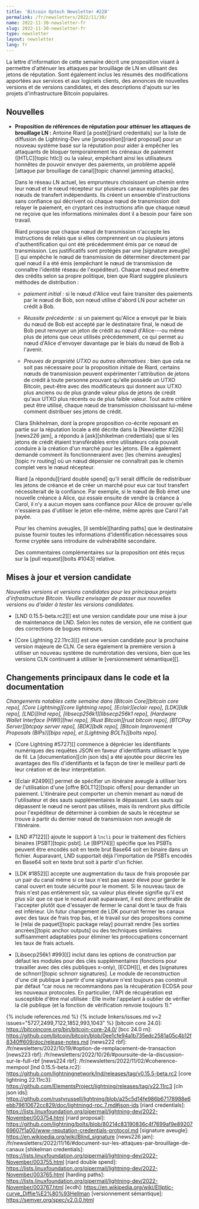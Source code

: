 ```yaml
---
title: 'Bitcoin Optech Newsletter #228'
permalink: /fr/newsletters/2022/11/30/
name: 2022-11-30-newsletter-fr
slug: 2022-11-30-newsletter-fr
type: newsletter
layout: newsletter
lang: fr
---
```

La lettre d'information de cette semaine décrit une proposition visant à
permettre d'atténuer les attaques par brouillage de LN en utilisant des
jetons de réputation. Sont également inclus les résumés des modifications
apportées aux services et aux logiciels clients, des annonces de nouvelles
versions et de versions candidates, et des descriptions d'ajouts sur les
projets d'infrastructure Bitcoin populaires.

## Nouvelles

- **Proposition de références de réputation pour atténuer les attaques de brouillage LN :**
  Antoine Riard [a posté][riard credentials] sur la liste de diffusion de
  Lightning-Dev une [proposition][riard proposal] pour un nouveau système
  basé sur la réputation pour aider à empêcher les attaquants de bloquer
  temporairement les créneaux de paiement ([HTLC][topic htlc]) ou la valeur,
  empêchant ainsi les utilisateurs honnêtes de pouvoir envoyer des paiements,
  un problème appelé [attaque par brouillage de canal][topic channel jamming attacks].

    Dans le réseau LN actuel, les emprunteurs choisissent un chemin entre leur
    nœud et le nœud récepteur sur plusieurs canaux exploités par des nœuds de
    transfert indépendants. Ils créent un ensemble d'instructions sans confiance
    qui décrivent où chaque nœud de transmission doit relayer le paiement, en
    cryptant ces instructions afin que chaque nœud ne reçoive que les informations
    minimales dont il a besoin pour faire son travail.

    Riard propose que chaque nœud de transmission n'accepte les instructions de
    relais que si elles comprennent un ou plusieurs jetons d'authentification qui
    ont été précédemment émis par ce nœud de transmission. Les justificatifs
    sont protégés par une [signature aveugle][] qui empêche le nœud de transmission de
    déterminer directement par quel nœud il a été émis (empêchant le nœud de
    transmission de connaître l'identité réseau de l'expéditeur). Chaque nœud peut
    émettre des crédits selon sa propre politique, bien que Riard suggère
    plusieurs méthodes de distribution :

    - *paiement initial :* si le nœud d'Alice veut faire transiter des
      paiements par le nœud de Bob, son nœud utilise d'abord LN pour
      acheter un crédit à Bob.

    - *Réussite précédente :* si un paiement qu'Alice a envoyé par le
      biais du nœud de Bob est accepté par le destinataire final, le
      nœud de Bob peut renvoyer un jeton de crédit au nœud d'Alice---ou
      même plus de jetons que ceux utilisés précédemment, ce qui permet
      au nœud d'Alice d'envoyer davantage par le biais du nœud de Bob
      à l'avenir.

    - *Preuves de propriété UTXO ou autres alternatives :* bien que cela
      ne soit pas nécessaire pour la proposition initiale de Riard, certains
      nœuds de transmission peuvent expérimenter l'attribution de jetons de
      crédit à toute personne prouvant qu'elle possède un UTXO Bitcoin,
      peut-être avec des modificateurs qui donnent aux UTXO plus anciens
      ou de plus grande valeur plus de jetons de crédit qu'aux UTXO plus
      récents ou de plus faible valeur. Tout autre critère peut être utilisé,
      chaque nœud de transmission choisissant lui-même comment distribuer
      ses jetons de crédit.

    Clara Shikhelman, dont la propre proposition co-écrite reposant en partie sur
    la réputation locale a été décrite dans la [Newsletter #226][news226 jam],
    a répondu à [ask][shikelman credentials] que si les jetons de crédit étaient
    transférables entre utilisateurs cela pouvait conduire à la création d'un
    marché pour les jetons. Elle a également demandé comment ils fonctionneraient
    avec [les chemins aveugles][topic rv routing] où un nœud dépensier ne connaîtrait
    pas le chemin complet vers le nœud récepteur.

    Riard [a répondu][riard double spend] qu'il serait difficile de redistribuer
    les jetons de créance et de créer un marché pour eux car tout transfert
    nécessiterait de la confiance. Par exemple, si le nœud de Bob émet une nouvelle
    créance à Alice, qui essaie ensuite de vendre la créance à Carol, il n'y a aucun
    moyen sans confiance pour Alice de prouver qu'elle n'essaiera pas d'utiliser le
    jeton elle-même, même après que Carol l'ait payée.

    Pour les chemins aveugles, [il semble][harding paths] que le destinataire puisse
    fournir toutes les informations d'identification nécessaires sous forme cryptée
    sans introduire de vulnérabilité secondaire.

    Des commentaires complémentaires sur la proposition ont étés reçus sur la
    [pull request][bolts #1043] relative.

## Mises à jour et version candidate

*Nouvelles versions et versions candidates pour les principaux projets d'infrastructure Bitcoin.
Veuillez envisager de passer aux nouvelles versions ou d'aider à tester les versions candidates.*

- [LND 0.15.5-beta.rc2][] est une version candidate pour une mise à jour de
  maintenance de LND. Selon les notes de version, elle ne contient que des
  corrections de bogues mineurs.

- [Core Lightning 22.11rc3][] est une version candidate pour la prochaine
  version majeure de CLN. Ce sera également la première version à utiliser
  un nouveau système de numérotation des versions, bien que les versions
  CLN continuent à utiliser le [versionnement sémantique][].

## Changements principaux dans le code et la documentation

*Changements notables cette semaine dans [Bitcoin Core][bitcoin core repo], [Core
Lightning][core lightning repo], [Eclair][eclair repo], [LDK][ldk repo],
[LND][lnd repo], [libsecp256k1][libsecp256k1 repo], [Hardware Wallet
Interface (HWI)][hwi repo], [Rust Bitcoin][rust bitcoin repo], [BTCPay
Server][btcpay server repo], [BDK][bdk repo], [Bitcoin Improvement
Proposals (BIPs)][bips repo], et [Lightning BOLTs][bolts repo].*

- [Core Lightning #5727][] commence à déprécier les identifiants numériques
  des requêtes JSON en faveur d'identifiants utilisant le type de fil. La
  [documentation][cln json ids] a été ajoutée pour décrire les avantages
  des fils d'identifiants et la façon de tirer le meilleur parti de leur
  création et de leur interprétation.

- [Eclair #2499][] permet de spécifier un itinéraire aveugle à utiliser lors
  de l'utilisation d'une [offre BOLT12][topic offers] pour demander un paiement.
  L'itinéraire peut comporter un chemin menant au nœud de l'utilisateur et
  des sauts supplémentaires le dépassant. Les sauts qui dépassent le nœud ne
  seront pas utilisés, mais ils rendront plus difficile pour l'expéditeur de
  déterminer à combien de sauts le récepteur se trouve à partir du dernier nœud
  de transmission non aveuglé de l'itinéraire.

- [LND #7122][] ajoute le support à `lncli` pour le traitement des fichiers
  binaires [PSBT][topic psbt]. Le [BIP174][] spécifie que les PSBTs peuvent
  être encodés soit en texte brut Base64 soit en binaire dans un fichier.
  Auparavant, LND supportait déjà l'importation de PSBTs encodés en Base64
  soit en texte brut soit à partir d'un fichier.

- [LDK #1852][] accepte une augmentation du taux de frais proposée par un pair
  du canal même si ce taux n'est pas assez élevé pour garder le canal ouvert
  en toute sécurité pour le moment. Si le nouveau taux de frais n'est
  pas entièrement sûr, sa valeur plus élevée signifie qu'il est plus sûr que
  ce que le noeud avait auparavant, il est donc préférable de l'accepter plutôt
  que d'essayer de fermer le canal dont le taux de frais est inférieur.
  Un futur changement de LDK pourrait fermer les canaux avec des taux de frais
  trop bas, et le travail sur des propositions comme le [relai de paquet][topic package relay]
  pourrait rendre [les sorties ancrées][topic anchor outputs] ou des techniques
  similaires suffisamment adaptables pour éliminer les préoccupations concernant
  les taux de frais actuels.

- [Libsecp256k1 #993][] inclut dans les options de construction par défaut les
  modules pour des clés supplémentaires (fonctions pour travailler avec des clés
  publiques x-only), [ECDH][], et des [signatures de schnorr][topic schnorr signatures].
  Le module de reconstruction d'une clé publique à partir d'une signature n'est
  toujours pas construit par défaut "car nous ne recommandons pas la récupération
  ECDSA pour les nouveaux protocoles. En particulier, l'API de récupération est
  susceptible d'être mal utilisée : Elle invite l'appelant à oublier de vérifier
  la clé publique (et la fonction de vérification renvoie toujours 1)."

{% include references.md %}
{% include linkers/issues.md v=2 issues="5727,2499,7122,1852,993,1043" %}
[bitcoin core 24.0]: https://bitcoincore.org/bin/bitcoin-core-24.0/
[bcc 24.0 rn]: https://github.com/bitcoin/bitcoin/blob/0ee1cfe94a1b735edc2581a05c4b12f8340ff609/doc/release-notes.md
[news222 rbf]: /fr/newsletters/2022/10/19/#option-de-remplacement-de-transaction
[news223 rbf]: /fr/newsletters/2022/10/26/#poursuite-de-la-discussion-sur-le-full-rbf
[news224 rbf]: /fr/newsletters/2022/11/02/#coherence-mempool
[lnd 0.15.5-beta.rc2]: https://github.com/lightningnetwork/lnd/releases/tag/v0.15.5-beta.rc2
[core lightning 22.11rc3]: https://github.com/ElementsProject/lightning/releases/tag/v22.11rc3
[cln json ids]: https://github.com/rustyrussell/lightning/blob/a25c5d14fe986b67178988e6ebb79610672cc829/doc/lightningd-rpc.7.md#json-ids
[riard credentials]: https://lists.linuxfoundation.org/pipermail/lightning-dev/2022-November/003754.html
[riard proposal]: https://github.com/lightning/bolts/blob/80214c83190836c4f7699af9e8920769607f1a00/www-reputation-credentials-protocol.md
[signature aveugle]: https://en.wikipedia.org/wiki/Blind_signature
[news226 jam]: /fr/newsletters/2022/11/16/#document-sur-les-attaques-par-brouillage-de-canaux
[shikelman credentials]: https://lists.linuxfoundation.org/pipermail/lightning-dev/2022-November/003755.html
[riard double spend]: https://lists.linuxfoundation.org/pipermail/lightning-dev/2022-November/003765.html
[harding paths]: https://lists.linuxfoundation.org/pipermail/lightning-dev/2022-November/003767.html
[ecdh]: https://en.wikipedia.org/wiki/Elliptic-curve_Diffie%E2%80%93Hellman
[versionnement sémantique]: https://semver.org/spec/v2.0.0.html
